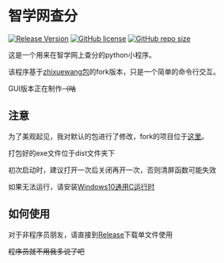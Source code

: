 # 智学网查分

[![Release Version](https://img.shields.io/github/v/release/YogurtZebra/zhixuewang?style=flat-square)](https://github.com/YogurtZebra/zhixuewang/releases/latest)
[![GitHub license](https://img.shields.io/github/license/YogurtZebra/zhixuewang?style=flat-square)](LICENSE)
[![GitHub repo size](https://img.shields.io/github/languages/code-size/YogurtZebra/zhixuewang?style=flat-square&color=3cb371)](https://codeload.github.com/YogurtZebra/zhixuewang/zip/master)

这是一个用来在智学网上查分的python小程序。

该程序基于[zhixuewang包](https://github.com/anwenhu/zhixuewang-python)的fork版本，只是一个简单的命令行交互。

GUI版本正在制作~~（咕~~

## 注意

为了美观起见，我对默认的包进行了修改，fork的项目位于[这里](https://github.com/YogurtZebra/zhixuewang-python)。

打包好的exe文件位于dist文件夹下

初次启动时，建议打开一次后关闭再开一次，否则清屏函数可能失效

如果无法运行，请安装[Windows10通用C运行时](https://www.microsoft.com/zh-cn/download/details.aspx?id=48234)

## 如何使用

对于非程序员朋友，请直接到[Release](https://github.com/YogurtZebra/zhixuewang/releases)下载单文件使用

~~程序员就不用我多说了吧~~